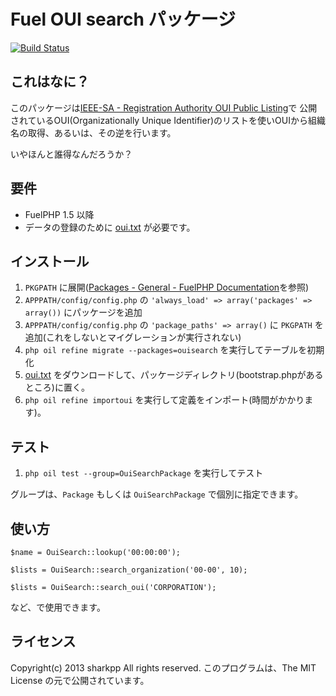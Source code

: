 Fuel OUI search パッケージ
==========================

[![Build Status](https://travis-ci.org/sharkpp/fuel-ouisearch.png?branch=master)](https://travis-ci.org/sharkpp/fuel-ouisearch)

これはなに？
------------

このパッケージは[IEEE-SA - Registration Authority OUI Public Listing](http://standards.ieee.org/develop/regauth/oui/public.html)で
公開されているOUI(Organizationally Unique Identifier)のリストを使いOUIから組織名の取得、あるいは、その逆を行います。

いやほんと誰得なんだろうか？

要件
----

* FuelPHP 1.5 以降
* データの登録のために [oui.txt](http://standards.ieee.org/develop/regauth/oui/oui.txt) が必要です。

インストール
------------

1. ``` PKGPATH ``` に展開([Packages - General - FuelPHP Documentation](http://fuelphp.com/docs/general/packages.html)を参照)
2. ``` APPPATH/config/config.php ``` の ``` 'always_load' => array('packages' => array()) ``` にパッケージを追加
3. ``` APPPATH/config/config.php ``` の ``` 'package_paths' => array() ``` に ``` PKGPATH ``` を追加(これをしないとマイグレーションが実行されない)
4. ``` php oil refine migrate --packages=ouisearch ``` を実行してテーブルを初期化
5. [oui.txt](http://standards.ieee.org/develop/regauth/oui/oui.txt) をダウンロードして、パッケージディレクトリ(bootstrap.phpがあるところ)に置く。
6. ``` php oil refine importoui ``` を実行して定義をインポート(時間がかかります)。

テスト
------

1. ``` php oil test --group=OuiSearchPackage ``` を実行してテスト

グループは、``` Package ``` もしくは ``` OuiSearchPackage ``` で個別に指定できます。

使い方
------

    $name = OuiSearch::lookup('00:00:00');

    $lists = OuiSearch::search_organization('00-00', 10);

    $lists = OuiSearch::search_oui('CORPORATION');

など、で使用できます。

ライセンス
----------

Copyright(c) 2013 sharkpp All rights reserved.
このプログラムは、The MIT License の元で公開されています。
